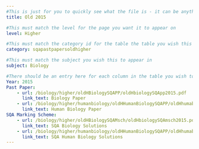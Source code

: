 ```yaml
---
#This is just for you to quickly see what the file is - it can be anything you want
title: Old 2015

#This must match the level for the page you want it to appear on
level: Higher

#This must match the category id for the table the table you wish this to appear in
category: sqapastpapersoldhigher

#This must match the subject you wish this to appear in
subject: Biology

#There should be an entry here for each column in the table you wish to populate:
Year: 2015
Past Paper:
    - url: /biology/higher/oldHBiologySQAPP/oldHbiologySQApp2015.pdf
      link_text: Biology Paper
    - url: /biology/higher/humanbiology/oldHHumanBiologySQAPP/oldHhumabioSQApp2015.pdf
      link_text: Human Biology Paper
SQA Marking Scheme:
    - url: /biology/higher/oldHBiologySQAMsch/oldHbiologySQAmsch2015.pdf
      link_text: SQA Biology Solutions
    - url: /biology/higher/humanbiology/oldHHumanBiologySQAPP/oldHhumabioSQApp2015.pdf
      link_text: SQA Human Biology Solutions
---
```


